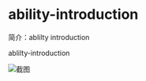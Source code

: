 # ability-introduction

简介：ablilty introduction

ablilty-introduction

![截图](https://gw.alicdn.com/tfs/TB151oVteuSBuNjy1XcXXcYjFXa-2508-1248.png)
